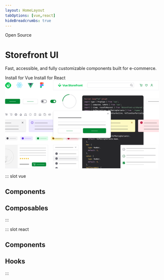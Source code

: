 ```yaml
---
layout: HomeLayout
tabOptions: [vue,react]
hideBreadcrumbs: true
---
```


<div class="grid grid-cols-2 custom-block mt-16 gap-8">
  <div class="col-span-2 lg:col-span-1 flex justify-center flex-col order-2 lg:order-1">
    <div class="flex flex-wrap mb-2">
      <p
        class="flex items-center gap-1 p-2 text-xs font-medium text-green-800 bg-green-500 rounded bg-opacity-20 dark:bg-green-500 dark:bg-opacity-20 dark:text-green-50"
      >
        <iconify-icon icon="ri:open-source-fill" height="16" />
        <span> Open Source </span>
      </p>
    </div>
    <h1 class="text-5xl font-extrabold">Storefront UI</h1>
    <p class="text-xl mt-4">Fast, accessible, and fully customizable components built for e-commerce.</p>
    <div class="mt-8 flex items-center">
      <RouterLink to="/vue/getting-started.html" class=" px-4  py-2 rounded-lg  font-medium bg-green text-white  flex items-center filter hover:brightness-110 transition-all">
        Install for Vue
        <iconify-icon icon="mingcute:arrow-right-fill" height="14px" class="ml-2"/>
      </RouterLink>
      <RouterLink to="/react/getting-started.html" class=" px-4  py-2 rounded-lg  font-medium bg-react ml-2 text-black text-opacity-80 flex items-center filter hover:brightness-110 transition-all">
        Install for React
        <iconify-icon icon="mingcute:arrow-right-fill" height="14px" class="ml-1"/>
      </RouterLink>
    </div>
  </div>
  <div class="col-span-2 lg:col-span-1 order-1 lg:order-2">
    <img src='./assets/sfui-hero.png' class=' mx-auto max-w-xs sm:max-w-md'/>
  </div>
</div>

::: slot vue

## Components

<ComponentList framework="vue" type="components" hide-description />

## Composables

<ComponentList framework="vue" type="hooks" hide-thumbnail />

:::

::: slot react

## Components

<ComponentList framework="react" type="components" hide-description />

## Hooks

<ComponentList framework="react" type="hooks" hide-thumbnail/>


:::